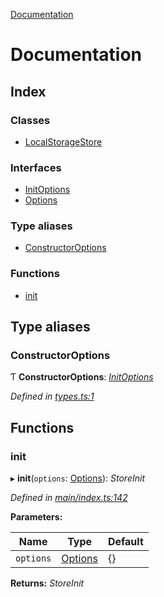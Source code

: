 [Documentation](README.md)

# Documentation

## Index

### Classes

* [LocalStorageStore](classes/localstoragestore.md)

### Interfaces

* [InitOptions](interfaces/initoptions.md)
* [Options](interfaces/options.md)

### Type aliases

* [ConstructorOptions](README.md#constructoroptions)

### Functions

* [init](README.md#init)

## Type aliases

###  ConstructorOptions

Ƭ **ConstructorOptions**: *[InitOptions](interfaces/initoptions.md)*

*Defined in [types.ts:1](https://github.com/badbatch/cachemap/blob/8c9b61b/packages/local-storage/src/types.ts#L1)*

## Functions

###  init

▸ **init**(`options`: [Options](interfaces/options.md)): *StoreInit*

*Defined in [main/index.ts:142](https://github.com/badbatch/cachemap/blob/8c9b61b/packages/local-storage/src/main/index.ts#L142)*

**Parameters:**

Name | Type | Default |
------ | ------ | ------ |
`options` | [Options](interfaces/options.md) | {} |

**Returns:** *StoreInit*
